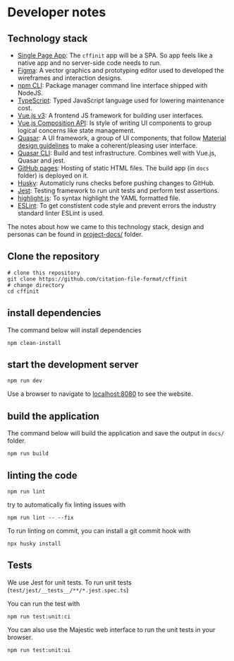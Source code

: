 # Developer notes



## Technology stack

- [Single Page App](https://en.wikipedia.org/wiki/Single-page_application): The `cffinit` app will be a SPA. So app feels like a native app and no server-side code needs to run.
- [Figma](https://www.figma.com/): A vector graphics and prototyping editor used to developed the wireframes and interaction designs.
- [npm CLI](https://docs.npmjs.com/cli/v7): Package manager command line interface shipped with NodeJS.
- [TypeScript](https://www.typescriptlang.org/): Typed JavaScript language used for lowering maintenance cost.
- [Vue.js v3](https://v3.vuejs.org/): A frontend JS framework for building user interfaces.
- [Vue.js Composition API](https://v3.vuejs.org/guide/composition-api-introduction.html): Is style of writing UI components to group logical concerns like state management.
- [Quasar](https://quasar.dev/): A UI framework, a group of UI components, that follow [Material design guidelines](https://material.io/design) to make a coherent/pleasing user interface.
- [Quasar CLI](https://quasar.dev/quasar-cli): Build and test infrastructure. Combines well with Vue.js, Quasar and jest.
- [GitHub pages](https://pages.github.com/): Hosting of static HTML files. The build app (in `docs` folder) is deployed on it.
- [Husky](https://typicode.github.io/husky/#/): Automaticly runs checks before pushing changes to GitHub.
- [Jest](https://jestjs.io/): Testing framework to run unit tests and perform test assertions.
- [highlight.js](https://highlightjs.org/): To syntax highlight the YAML formatted file.
- [ESLint](https://eslint.org/): To get constistent code style and prevent errors the industry standard linter ESLint is used.

The notes about how we came to this technology stack, design and personas can be found in [project-docs/](project-docs/) folder.

## Clone the repository

```shell
# clone this repository
git clone https://github.com/citation-file-format/cffinit
# change directory
cd cffinit
```

## install dependencies

The command below will install dependencies

```shell
npm clean-install
```

## start the development server

```shell
npm run dev
```

Use a browser to navigate to [localhost:8080](http://localhost:8080/) to see the website.

## build the application

The command below will build the application and save the output in `docs/` folder.

```shell
npm run build
```

## linting the code

```shell
npm run lint
```

try to automatically fix linting issues with

```shell
npm run lint -- --fix
```

To run linting on commit, you can install a git commit hook with

```shell
npx husky install
```

## Tests

We use Jest for unit tests. To run unit tests (`test/jest/__tests__/**/*.jest.spec.ts`)

You can run the test with

```shell
npm run test:unit:ci
```

You can also use the Majestic web interface to run the unit tests in your browser.

```shell
npm run test:unit:ui
```
